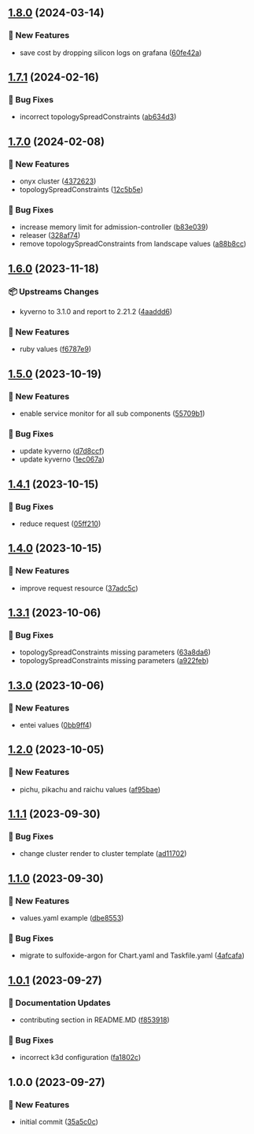 ## [1.8.0](https://github.com/AtomiCloud/sulfoxide.argon/compare/v1.7.1...v1.8.0) (2024-03-14)


### 🚀 New Features

* save cost by dropping silicon logs on grafana ([60fe42a](https://github.com/AtomiCloud/sulfoxide.argon/commit/60fe42ada3ece92f0254e1811c6a30b158406cef))

## [1.7.1](https://github.com/AtomiCloud/sulfoxide.argon/compare/v1.7.0...v1.7.1) (2024-02-16)


### 🐛 Bug Fixes

* incorrect topologySpreadConstraints ([ab634d3](https://github.com/AtomiCloud/sulfoxide.argon/commit/ab634d3689e12ce6cce52763b107767621827a70))

## [1.7.0](https://github.com/AtomiCloud/sulfoxide.argon/compare/v1.6.0...v1.7.0) (2024-02-08)


### 🚀 New Features

* onyx cluster ([4372623](https://github.com/AtomiCloud/sulfoxide.argon/commit/4372623e69b4db13999b829abb344eb9ddd93444))
* topologySpreadConstraints ([12c5b5e](https://github.com/AtomiCloud/sulfoxide.argon/commit/12c5b5e25aa40e951a5ab1e4df594943be8325be))


### 🐛 Bug Fixes

* increase memory limit for admission-controller ([b83e039](https://github.com/AtomiCloud/sulfoxide.argon/commit/b83e039465622e410a3faf5d4719ef80bf8b68af))
* releaser ([328af74](https://github.com/AtomiCloud/sulfoxide.argon/commit/328af7408613d083702eb60d264e4a91dcb63ff0))
* remove topologySpreadConstraints from landscape values ([a88b8cc](https://github.com/AtomiCloud/sulfoxide.argon/commit/a88b8cca38a69619adbfdce4cab4a05261ff503b))

## [1.6.0](https://github.com/AtomiCloud/sulfoxide.argon/compare/v1.5.0...v1.6.0) (2023-11-18)


### 📦 Upstreams Changes

* kyverno to 3.1.0 and report to 2.21.2 ([4aaddd6](https://github.com/AtomiCloud/sulfoxide.argon/commit/4aaddd6e4d1c89cad2d7422fd307e776a96e1957))


### 🚀 New Features

* ruby values ([f6787e9](https://github.com/AtomiCloud/sulfoxide.argon/commit/f6787e91d9c408e3d154eaf97df5bfd394d52619))

## [1.5.0](https://github.com/AtomiCloud/sulfoxide.argon/compare/v1.4.1...v1.5.0) (2023-10-19)


### 🚀 New Features

* enable service monitor for all sub components ([55709b1](https://github.com/AtomiCloud/sulfoxide.argon/commit/55709b13255f5850ff816c67b645321064e2ddf4))


### 🐛 Bug Fixes

* update kyverno ([d7d8ccf](https://github.com/AtomiCloud/sulfoxide.argon/commit/d7d8ccfa4f56463a577c6c176f1dc5def28d2009))
* update kyverno ([1ec067a](https://github.com/AtomiCloud/sulfoxide.argon/commit/1ec067af66eebb22919f1948a6465434b9ae1c6b))

## [1.4.1](https://github.com/AtomiCloud/sulfoxide.argon/compare/v1.4.0...v1.4.1) (2023-10-15)


### 🐛 Bug Fixes

* reduce request ([05ff210](https://github.com/AtomiCloud/sulfoxide.argon/commit/05ff2106516686b4c68ad67bcce08e44a27d4711))

## [1.4.0](https://github.com/AtomiCloud/sulfoxide.argon/compare/v1.3.1...v1.4.0) (2023-10-15)


### 🚀 New Features

* improve request resource ([37adc5c](https://github.com/AtomiCloud/sulfoxide.argon/commit/37adc5c68a7beac09cb267863b1d5b7d6656e92c))

## [1.3.1](https://github.com/AtomiCloud/sulfoxide.argon/compare/v1.3.0...v1.3.1) (2023-10-06)


### 🐛 Bug Fixes

* topologySpreadConstraints missing parameters ([63a8da6](https://github.com/AtomiCloud/sulfoxide.argon/commit/63a8da6e9e74cbdf82c67e776a86a6d8039f99c7))
* topologySpreadConstraints missing parameters ([a922feb](https://github.com/AtomiCloud/sulfoxide.argon/commit/a922feb88595c24a6e02be1d620872867e581939))

## [1.3.0](https://github.com/AtomiCloud/sulfoxide.argon/compare/v1.2.0...v1.3.0) (2023-10-06)


### 🚀 New Features

* entei values ([0bb9ff4](https://github.com/AtomiCloud/sulfoxide.argon/commit/0bb9ff4669e5230366b464f4d0df09f22f36951f))

## [1.2.0](https://github.com/AtomiCloud/sulfoxide.argon/compare/v1.1.1...v1.2.0) (2023-10-05)


### 🚀 New Features

* pichu, pikachu and raichu values ([af95bae](https://github.com/AtomiCloud/sulfoxide.argon/commit/af95bae9ccf47d654ea86beaea1ad05ad09d19cc))

## [1.1.1](https://github.com/AtomiCloud/sulfoxide.argon/compare/v1.1.0...v1.1.1) (2023-09-30)


### 🐛 Bug Fixes

* change cluster render to cluster template ([ad11702](https://github.com/AtomiCloud/sulfoxide.argon/commit/ad11702c91c54f38a97739f1ab55efdb277e305a))

## [1.1.0](https://github.com/AtomiCloud/sulfoxide.argon/compare/v1.0.1...v1.1.0) (2023-09-30)


### 🚀 New Features

* values.yaml example ([dbe8553](https://github.com/AtomiCloud/sulfoxide.argon/commit/dbe8553b194fe1d4299434fb221f81de2242466e))


### 🐛 Bug Fixes

* migrate to sulfoxide-argon for Chart.yaml and Taskfile.yaml ([4afcafa](https://github.com/AtomiCloud/sulfoxide.argon/commit/4afcafa09a012f918a78ea038c49c8581e2010db))

## [1.0.1](https://github.com/AtomiCloud/sulfoxide.argon/compare/v1.0.0...v1.0.1) (2023-09-27)


### 📝 Documentation Updates

* contributing section in README.MD ([f853918](https://github.com/AtomiCloud/sulfoxide.argon/commit/f8539182d302583ec21c45758e988830aa587943))


### 🐛 Bug Fixes

* incorrect k3d configuration ([fa1802c](https://github.com/AtomiCloud/sulfoxide.argon/commit/fa1802c666b11e753fcd6fdf4746a742ceb5aa40))

## 1.0.0 (2023-09-27)


### 🚀 New Features

* initial commit ([35a5c0c](https://github.com/AtomiCloud/sulfoxide.argon/commit/35a5c0c02a59098d9468f852cce8784d55ac4e6c))

